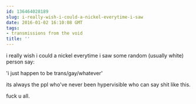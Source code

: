 ```yaml
---
id: 136464028189
slug: i-really-wish-i-could-a-nickel-everytime-i-saw
date: 2016-01-02 16:10:08 GMT
tags:
- transmissions from the void
title: ''
---
```


i really wish i could a nickel everytime i saw some random (usually white) person say:

'i just happen to be trans/gay/whatever'

its always the ppl who've never been hypervisible who can say shit like this.

fuck u all.